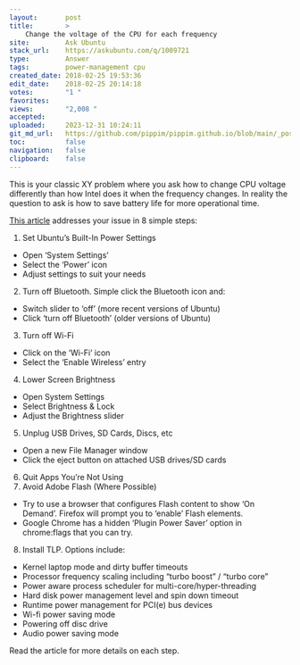 ```yaml
---
layout:       post
title:        >
    Change the voltage of the CPU for each frequency
site:         Ask Ubuntu
stack_url:    https://askubuntu.com/q/1009721
type:         Answer
tags:         power-management cpu
created_date: 2018-02-25 19:53:36
edit_date:    2018-02-25 20:14:18
votes:        "1 "
favorites:    
views:        "2,008 "
accepted:     
uploaded:     2023-12-31 10:24:11
git_md_url:   https://github.com/pippim/pippim.github.io/blob/main/_posts/2018/2018-02-25-Change-the-voltage-of-the-CPU-for-each-frequency.md
toc:          false
navigation:   false
clipboard:    false
---
```


This is your classic XY problem where you ask how to change CPU voltage differently than how Intel does it when the frequency changes. In reality the question to ask is how to save battery life for more operational time.

[This article][1] addresses your issue in 8 simple steps:

1. Set Ubuntu’s Built-In Power Settings
 -   Open ‘System Settings’
 -   Select the ‘Power’ icon
 -   Adjust settings to suit your needs
2. Turn off Bluetooth. Simple click the Bluetooth icon and:
 -   Switch slider to ‘off’ (more recent versions of Ubuntu)
 -   Click ‘turn off Bluetooth’ (older versions of Ubuntu)
3. Turn off Wi-Fi
 -   Click on the ‘Wi-Fi’ icon
 -   Select the ‘Enable Wireless’ entry
4. Lower Screen Brightness
 -   Open System Settings
 -   Select Brightness & Lock
 -   Adjust the Brightness slider
5. Unplug USB Drives, SD Cards, Discs, etc
 -   Open a new File Manager window
 -   Click the eject button on attached USB drives/SD cards
6. Quit Apps You’re Not Using
7. Avoid Adobe Flash (Where Possible)
 -   Try to use a browser that configures Flash content to show ‘On Demand’. Firefox will prompt you to ‘enable’ Flash elements.
 -   Google Chrome has a hidden ‘Plugin Power Saver’ option in chrome:flags that you can try.
8. Install TLP. Options include:

 -   Kernel laptop mode and dirty buffer timeouts
 -   Processor frequency scaling including “turbo boost” / “turbo core”
 -   Power aware process scheduler for multi-core/hyper-threading
 -   Hard disk power management level and spin down timeout
 -   Runtime power management for PCI(e) bus devices
 -   Wi-fi power saving mode
 -   Powering off disc drive
 -   Audio power saving mode


Read the article for more details on each step.

  [1]: https://www.omgubuntu.co.uk/2016/04/improve-battery-life-linux
